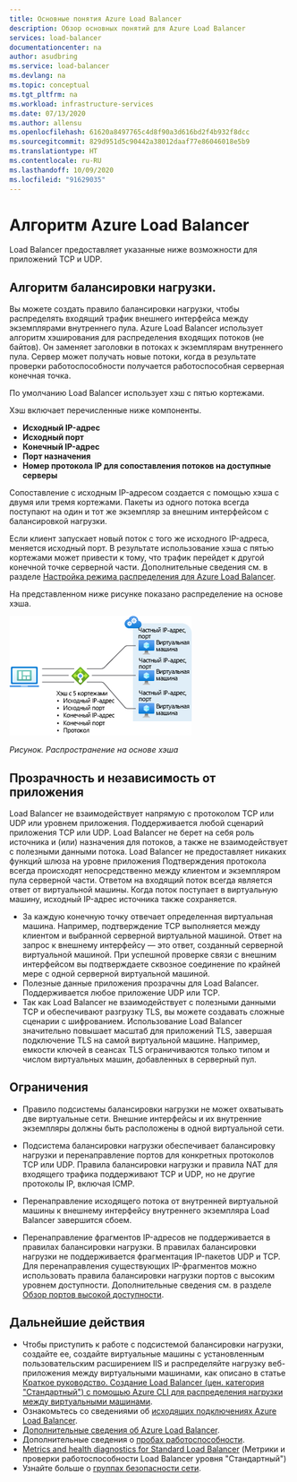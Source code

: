 ```yaml
---
title: Основные понятия Azure Load Balancer
description: Обзор основных понятий для Azure Load Balancer
services: load-balancer
documentationcenter: na
author: asudbring
ms.service: load-balancer
ms.devlang: na
ms.topic: conceptual
ms.tgt_pltfrm: na
ms.workload: infrastructure-services
ms.date: 07/13/2020
ms.author: allensu
ms.openlocfilehash: 61620a8497765c4d8f90a3d616bd2f4b932f8dcc
ms.sourcegitcommit: 829d951d5c90442a38012daaf77e86046018e5b9
ms.translationtype: HT
ms.contentlocale: ru-RU
ms.lasthandoff: 10/09/2020
ms.locfileid: "91629035"
---
```

# <a name="azure-load-balancer-algorithm"></a>Алгоритм Azure Load Balancer

Load Balancer предоставляет указанные ниже возможности для приложений TCP и UDP.

## <a name="load-balancing-algorithm"></a>Алгоритм балансировки нагрузки.

Вы можете создать правило балансировки нагрузки, чтобы распределять входящий трафик внешнего интерфейса между экземплярами внутреннего пула. Azure Load Balancer использует алгоритм хэширования для распределения входящих потоков (не байтов). Он заменяет заголовки в потоках к экземплярам внутреннего пула. Сервер может получать новые потоки, когда в результате проверки работоспособности получается работоспособная серверная конечная точка.

По умолчанию Load Balancer использует хэш с пятью кортежами.

Хэш включает перечисленные ниже компоненты.

- **Исходный IP-адрес**
- **Исходный порт**
- **Конечный IP-адрес**
- **Порт назначения**
- **Номер протокола IP для сопоставления потоков на доступные серверы**

Сопоставление с исходным IP-адресом создается с помощью хэша с двумя или тремя кортежами. Пакеты из одного потока всегда поступают на один и тот же экземпляр за внешним интерфейсом с балансировкой нагрузки.

Если клиент запускает новый поток с того же исходного IP-адреса, меняется исходный порт. В результате использование хэша с пятью кортежами может привести к тому, что трафик перейдет к другой конечной точке серверной части.
Дополнительные сведения см. в разделе [Настройка режима распределения для Azure Load Balancer](./load-balancer-distribution-mode.md).

На представленном ниже рисунке показано распределение на основе хэша.

![Распространение на основе хэша](./media/load-balancer-overview/load-balancer-distribution.png)

*Рисунок. Распространение на основе хэша*

## <a name="application-independence-and-transparency"></a>Прозрачность и независимость от приложения

Load Balancer не взаимодействует напрямую с протоколом TCP или UDP или уровнем приложения. Поддерживается любой сценарий приложения TCP или UDP. Load Balancer не берет на себя роль источника и (или) назначения для потоков, а также не взаимодействует с полезными данными потока. Load Balancer не предоставляет никаких функций шлюза на уровне приложения Подтверждения протокола всегда происходят непосредственно между клиентом и экземпляром пула серверной части. Ответом на входящий поток всегда является ответ от виртуальной машины. Когда поток поступает в виртуальную машину, исходный IP-адрес источника также сохраняется.

- За каждую конечную точку отвечает определенная виртуальная машина. Например, подтверждение TCP выполняется между клиентом и выбранной серверной виртуальной машиной. Ответ на запрос к внешнему интерфейсу — это ответ, созданный серверной виртуальной машиной. При успешной проверке связи с внешним интерфейсом вы подтверждаете сквозное соединение по крайней мере с одной серверной виртуальной машиной.
- Полезные данные приложения прозрачны для Load Balancer. Поддерживается любое приложение UDP или TCP.
- Так как Load Balancer не взаимодействует с полезными данными TCP и обеспечивают разгрузку TLS, вы можете создавать сложные сценарии с шифрованием. Использование Load Balancer значительно повышает масштаб для приложений TLS, завершая подключение TLS на самой виртуальной машине. Например, емкости ключей в сеансах TLS ограничиваются только типом и числом виртуальных машин, добавленных в серверный пул.

## <a name="limitations"></a><a name = "limitations"></a>Ограничения

- Правило подсистемы балансировки нагрузки не может охватывать две виртуальные сети.  Внешние интерфейсы и их внутренние экземпляры должны быть расположены в одной виртуальной сети.  

- Подсистема балансировки нагрузки обеспечивает балансировку нагрузки и перенаправление портов для конкретных протоколов TCP или UDP. Правила балансировки нагрузки и правила NAT для входящего трафика поддерживают TCP и UDP, но не другие протоколы IP, включая ICMP.

- Перенаправление исходящего потока от внутренней виртуальной машины к внешнему интерфейсу внутреннего экземпляра Load Balancer завершится сбоем.

- Перенаправление фрагментов IP-адресов не поддерживается в правилах балансировки нагрузки. В правилах балансировки нагрузки не поддерживается фрагментация IP-пакетов UDP и TCP. Для перенаправления существующих IP-фрагментов можно использовать правила балансировки нагрузки портов с высоким уровнем доступности. Дополнительные сведения см. в разделе [Обзор портов высокой доступности](load-balancer-ha-ports-overview.md).

## <a name="next-steps"></a>Дальнейшие действия

- Чтобы приступить к работе с подсистемой балансировки нагрузки, создайте ее, создайте виртуальные машины с установленным пользовательским расширением IIS и распределяйте нагрузку веб-приложения между виртуальными машинами, как описано в статье [Краткое руководство. Создание Load Balancer (цен. категория "Стандартный") с помощью Azure CLI для распределения нагрузки между виртуальными машинами](quickstart-load-balancer-standard-public-portal.md).
- Ознакомьтесь со сведениями об [исходящих подключениях Azure Load Balancer](load-balancer-outbound-connections.md).
- [Дополнительные сведения об Azure Load Balancer](load-balancer-overview.md).
- Дополнительные сведения о [пробах работоспособности](load-balancer-custom-probe-overview.md).
- [Metrics and health diagnostics for Standard Load Balancer](load-balancer-standard-diagnostics.md) (Метрики и проверки работоспособности Load Balancer уровня "Стандартный")
- Узнайте больше о [группах безопасности сети](../virtual-network/security-overview.md).

